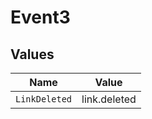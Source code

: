 # Event3


## Values

| Name          | Value         |
| ------------- | ------------- |
| `LinkDeleted` | link.deleted  |